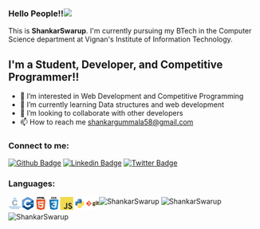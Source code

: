 ### Hello People!!<img src="https://github.com/TheDudeThatCode/TheDudeThatCode/blob/master/Assets/Handshake.gif" width="22px"> 

This is **ShankarSwarup**.  I'm currently pursuing my BTech in the Computer Science department at Vignan's Institute of Information Technology.

## I'm a Student, Developer, and Competitive Programmer!!

- 👀 I’m interested in Web Development and Competitive Programming
- 🌱 I’m currently learning Data structures and web development
- 💞️ I’m looking to collaborate with other developers
- 📫 How to reach me shankargummala58@gmail.com
        
### Connect to me:

[![Github Badge](https://img.shields.io/badge/ShankarSwarup-blue?style=social&logo=Github&link=https://github.com/ShankarSwarup)](https://github.com/ShankarSwarup)
[![Linkedin Badge](https://img.shields.io/badge/-ShankarSwarup-blue?style=social&logo=Linkedin&logoColor=blue&link=https://www.linkedin.com/in/gummala-jyothi-shankar-swarup-b600ba1aa/)](https://www.linkedin.com/in/gummala-jyothi-shankar-swarup-b600ba1aa/)
[![Twitter Badge](https://img.shields.io/badge/-@ShankarSwarup-1ca0f1?style=social&logo=twitter&logoColor=blue&link=https://twitter.com/ShankarSwarup58)](https://twitter.com/ShankarSwarup58)

### Languages:

<img align="left" alt="CPP" width="26px" src="https://raw.githubusercontent.com/github/explore/80688e429a7d4ef2fca1e82350fe8e3517d3494d/topics/c/c.png" />
<img align="left" alt="CPP" width="26px" src="https://raw.githubusercontent.com/github/explore/80688e429a7d4ef2fca1e82350fe8e3517d3494d/topics/cpp/cpp.png" />
<img align="left" alt="HTML5" width="26px" src="https://raw.githubusercontent.com/github/explore/80688e429a7d4ef2fca1e82350fe8e3517d3494d/topics/html/html.png" />
<img align="left" alt="CSS3" width="26px" src="https://raw.githubusercontent.com/github/explore/80688e429a7d4ef2fca1e82350fe8e3517d3494d/topics/css/css.png" />
<img align="left" alt="JavaScript" width="26px" src="https://raw.githubusercontent.com/github/explore/80688e429a7d4ef2fca1e82350fe8e3517d3494d/topics/javascript/javascript.png" />
<img align="left" alt="Python" width="26px" src="https://raw.githubusercontent.com/github/explore/80688e429a7d4ef2fca1e82350fe8e3517d3494d/topics/python/python.png" />
<img align="left" alt="GitHub" width="26px" src="https://raw.githubusercontent.com/github/explore/78df643247d429f6cc873026c0622819ad797942/topics/git/git.png" />

<!---
shankar-rocky/shankar-rocky is a ✨ special ✨ repository because its `README.md` (this file) appears on your GitHub profile.
You can click the Preview link to take a look at your changes.
--->

<p><img align="left" src="https://github-readme-stats.vercel.app/api/top-langs?username=ShankarSwarup&show_icons=true&locale=en&layout=compact_color=ffffff&icon_color=bb2acf&text_color=daf7dc&bg_color=141321" alt="ShankarSwarup" /></p>

<p>&nbsp;<img src="https://github-readme-stats.vercel.app/api?username=ShankarSwarup&show_icons=true&theme=dark&locale=en" alt="ShankarSwarup" /></p>

<p><img src="https://github-readme-streak-stats.herokuapp.com/?user=ShankarSwarup&theme=dark" alt="ShankarSwarup" /></p>
